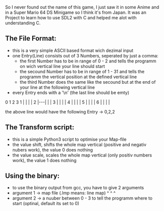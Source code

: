 So I never found out the name of this game, I just saw it in some Anime and in a Super Mario 64 DS Minigame so I think it's from Japan. It was an Project to learn how to use SDL2 with C and helped me alot with understanding C.

The File Format:
----------------
  - this is a very simple ASCII based format wich dezimal input
  - one Entry(Line) consists out of 3 Numbers, seperated by just a comma:
      - the first Number has to be in range of 0 - 2 and tells the programm on wich vertical line your line should start
      - the secound Number has to be in range of 1 - 31 and tells the programm the vertical position at the defined vertical line
      - the third Number does the same like the secound but at the end of your line at the following vertical line
  - every Entry ends with a '\n' (the last line should be emty)

   0   1   2   3
1  |   |   |   |
2  |---|   |   |
3  |   |   |   |
4  |   |   |   |
5  |   |   |   |
6  |   |   |   |

the above line would have the following Entry
  -> 0,2,2

The Transform script:
---------------------
  - this is a simple Python3 script to optimise your Map-file
  - the value shift, shifts the whole map vertical (positive and negativ nubers work), the value 0 does nothing
  - the value scale, scales the whole map vertical (only positiv numbers work), the value 1 does nothing

Using the binary:
-----------------
  - to use the binary output from gcc, you have to give 2 arguments
  - argument 1 -> map file (.lmp means: line map)
                                        ^    ^ ^
  - argument 2 -> a nuuber between 0 - 3 to tell the programm where to start (optinal, default its set to 0)
